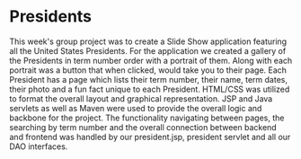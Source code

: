 # Presidents

This week's group project was to create a Slide Show application featuring all the United States Presidents. For the application we created a gallery of the Presidents in term number order with a portrait of them. Along with each portrait was a button that when clicked, would take you to their page. Each President has a page which lists their term number, their name, term dates, their photo and a fun fact unique to each President. HTML/CSS was utilized to format the overall layout and graphical representation. JSP and Java servlets as well as Maven were used to provide the overall logic and backbone for the project. The functionality navigating between pages, the searching by term number and the overall connection between backend and frontend was handled by our president.jsp, president servlet and all our DAO interfaces.
